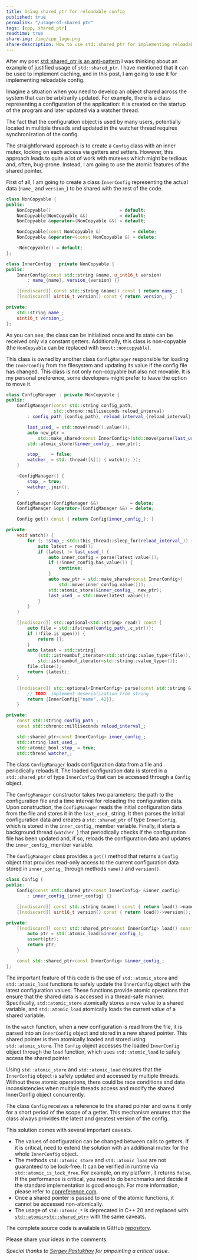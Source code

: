 ```yaml
---
title: Using shared_ptr for reloadable config
published: true
permalink: "/usage-of-shared_ptr"
tags: [cpp, shared_ptr]
readtime: true
share-img: /img/cpp_logo.png
share-description: How to use std::shared_ptr for implementing reloadable configs
---
```


After my post [std::shared_ptr is an anti-pattern](/shared-ptr-is-evil/) I was thinking about an example of justified usage of `std::shared_ptr`. I have mentioned that it can be used to implement caching, and in this post, I am going to use it for implementing reloadable config.

Imagine a situation when you need to develop an object shared across the system that can be arbitrarily updated. For example, there is a class representing a configuration of the application: it is created on the startup of the program and later updated via a watcher thread.

The fact that the configuration object is used by many users, potentially located in multiple threads and updated in the watcher thread requires synchronization of the config.

The straightforward approach is to create a `Config` class with an inner mutex, locking on each access via getters and setters. However, this approach leads to quite a lot of work with mutexes which might be tedious and, often, bug-prone. Instead, I am going to use the atomic features of the shared pointer.

First of all, I am going to create a class `InnerConfig` representing the actual data (`name_` and `version_`) to be shared with the rest of the code.

```cpp
class NonCopyable {
public:
    NonCopyable()                          = default;
    NonCopyable(NonCopyable &&)            = default;
    NonCopyable &operator=(NonCopyable &&) = default;

    NonCopyable(const NonCopyable &)            = delete;
    NonCopyable &operator=(const NonCopyable &) = delete;

    ~NonCopyable() = default;
};

class InnerConfig : private NonCopyable {
public:
    InnerConfig(const std::string &name, u_int16_t version)
        : name_{name}, version_{version} {}

    [[nodiscard]] const std::string &name() const { return name_; }
    [[nodiscard]] uint16_t version() const { return version_; }

private:
    std::string name_;
    uint16_t version_;
};
```

As you can see, the class can be initialized once and its state can be received only via constant getters. Additionally, this class is non-copyable (the `NonCopyable` can be replaced with `boost::noncopyable`).

This class is owned by another class `ConfigManager` responsible for loading the `InnerConfig` from the filesystem and updating its value if the config file has changed. This class is not only non-copyable but also not movable. It is my personal preference, some developers might prefer to leave the option to move it.

```cpp
class ConfigManager : private NonCopyable {
public:
    ConfigManager(const std::string config_path,
                  std::chrono::milliseconds reload_interval)
        : config_path_{config_path}, reload_interval_{reload_interval} {

        last_used_ = std::move(read().value());
        auto new_ptr =
            std::make_shared<const InnerConfig>(std::move(parse(last_used_).value()));
        std::atomic_store(&inner_config_, new_ptr);

        stop_    = false;
        watcher_ = std::thread([&]() { watch(); });
    }

    ~ConfigManager() {
        stop_ = true;
        watcher_.join();
    }

    ConfigManager(ConfigManager &&)            = delete;
    ConfigManager &operator=(ConfigManager &&) = delete;

    Config get() const { return Config{inner_config_}; }

private:
    void watch() {
        for (; !stop_; std::this_thread::sleep_for(reload_interval_)) {
            auto latest = read();
            if (latest != last_used_) {
                auto inner_config = parse(latest.value());
                if (!inner_config.has_value()) {
                    continue;
                }
                auto new_ptr = std::make_shared<const InnerConfig>(
                    std::move(inner_config.value()));
                std::atomic_store(&inner_config_, new_ptr);
                last_used_ = std::move(latest.value());
            }
        }
    }

    [[nodiscard]] std::optional<std::string> read() const {
        auto file = std::ifstream{config_path_.c_str()};
        if (!file.is_open()) {
            return {};
        }
        auto latest = std::string{
            (std::istreambuf_iterator<std::string::value_type>(file)),
            std::istreambuf_iterator<std::string::value_type>()};
        file.close();
        return {latest};
    }

    [[nodiscard]] std::optional<InnerConfig> parse(const std::string &) const {
        // TODO: implement deserialization from string
        return {InnerConfig{"name", 42}};
    }

private:
    const std::string config_path_;
    const std::chrono::milliseconds reload_interval_;

    std::shared_ptr<const InnerConfig> inner_config_;
    std::string last_used_;
    std::atomic_bool stop_ = true;
    std::thread watcher_;
```

The class `ConfigManager` loads configuration data from a file and periodically reloads it. The loaded configuration data is stored in a `std::shared_ptr` of type `InnerConfig` that can be accessed through a `Config` object.

The `ConfigManager` constructor takes two parameters: the path to the configuration file and a time interval for reloading the configuration data. Upon construction, the `ConfigManager` reads the initial configuration data from the file and stores it in the `last_used_` string. It then parses the initial configuration data and creates a `std::shared_ptr` of type `InnerConfig`, which is stored in the `inner_config_` member variable. Finally, it starts a background thread (`watcher_`) that periodically checks if the configuration file has been updated and, if so, reloads the configuration data and updates the `inner_config_` member variable.

The `ConfigManager` class provides a `get()` method that returns a `Config` object that provides read-only access to the current configuration data stored in `inner_config_` through methods `name()` and `version()`.

```cpp
class Config {
public:
    Config(const std::shared_ptr<const InnerConfig> &inner_config)
        : inner_config_{inner_config} {}

    [[nodiscard]] const std::string &name() const { return load()->name(); }
    [[nodiscard]] uint16_t version() const { return load()->version(); }

private:
    [[nodiscard]] const std::shared_ptr<const InnerConfig> load() const {
        auto ptr = std::atomic_load(&inner_config_);
        assert(ptr);
        return ptr;
    }

    const std::shared_ptr<const InnerConfig> &inner_config_;
};
```

The important feature of this code is the use of `std::atomic_store` and `std::atomic_load` functions to safely update the `InnerConfig` object with the latest configuration values. These functions provide atomic operations that ensure that the shared data is accessed in a thread-safe manner. Specifically, `std::atomic_store` atomically stores a new value to a shared variable, and `std::atomic_load` atomically loads the current value of a shared variable.

In the `watch` function, when a new configuration is read from the file, it is parsed into an `InnerConfig` object and stored in a new shared pointer. This shared pointer is then atomically loaded and stored using `std::atomic_store`. The `Config` object accesses the loaded `InnerConfig` object through the `load` function, which uses `std::atomic_load` to safely access the shared pointer.

Using `std::atomic_store` and `std::atomic_load` ensures that the `InnerConfig` object is safely updated and accessed by multiple threads. Without these atomic operations, there could be race conditions and data inconsistencies when multiple threads access and modify the shared InnerConfig object concurrently.

The class `Config` receives a reference to the shared pointer and owns it only for a short period of the scope of a getter. This mechanism ensures that the class always provides the latest and greatest version of the config.

This solution comes with several important caveats.

- The values of configuration can be changed between calls to getters. If it is critical, need to extend the solution with an additional mutex for the whole `InnerConfig` object.
- The methods `std::atomic_store` and `std::atomic_load` are not guaranteed to be lock-free. It can be verified in runtime via `std::atomic_is_lock_free`. For example, on my platform, it returns `false`. If the performance is critical, you need to do benchmarks and decide if the standard implementation is good enough. For more information, please refer to [cppreference.com](https://en.cppreference.com/w/cpp/memory/shared_ptr/atomic).
- Once a shared pointer is passed to one of the atomic functions, it cannot be accessed non-atomically.
- The usage of `std::atomic_*` is deprecated in C++ 20 and replaced with [`std::atomic<std::shared_ptr>`](https://en.cppreference.com/w/cpp/memory/shared_ptr/atomic2) with the same caveats.

The complete source code is available in GitHub [repository](https://github.com/f-squirrel/shared_config).

Please share your ideas in the comments.

*Special thanks to [Sergey Pastukhov](https://www.linkedin.com/in/spastukhov/) for pinpointing a critical issue.*
